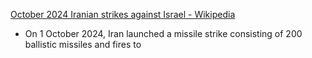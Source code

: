 [October 2024 Iranian strikes against Israel - Wikipedia](https://en.wikipedia.org/wiki/October_2024_Iranian_strikes_against_Israel)

- On 1 October 2024, Iran launched a missile strike consisting of 200 ballistic missiles and fires to 